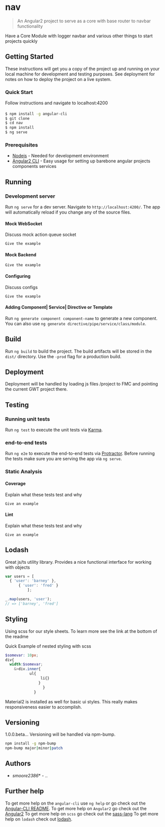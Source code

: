 # nav

>An Angular2 project to serve as a core with base router to navbar functionality

Have a Core Module with logger navbar and various other things to start projects quickly

## Getting Started

These instructions will get you a copy of the project up and running on your local machine for development and testing purposes. See deployment for notes on how to deploy the project on a live system.

### Quick Start
Follow instructions and navigate to localhost:4200 
#### 
```sh
$ npm install -g angular-cli
$ git clone 
$ cd nav
$ npm install
$ ng serve
```
### Prerequisites

* [Nodejs](https://nodejs.org/en/download/package-manager/) - Needed for development environment
* [Angular2 CLI](https://cli.angular.io/) - Easy usage for setting up barebone angular projects components services


## Running

### Development server
Run `ng serve` for a dev server. Navigate to `http://localhost:4200/`. The app will automatically reload if you change any of the source files.

#### Mock WebSocket
Discuss mock action queue socket
```
Give the example
```
#### Mock Backend
```
Give the example
```
#### Configuring
Discuss configs
```
Give the example
```

#### Adding Component| Service| Directive or Template

Run `ng generate component component-name` to generate a new component. You can also use `ng generate directive/pipe/service/class/module`.


## Build

Run `ng build` to build the project. The build artifacts will be stored in the `dist/` directory. Use the `-prod` flag for a production build.


## Deployment

Deployment will be handled by loading js files /project to FMC and pointing the current GWT project there.


## Testing

### Running unit tests

Run `ng test` to execute the unit tests via [Karma](https://karma-runner.github.io).

### end-to-end tests

Run `ng e2e` to execute the end-to-end tests via [Protractor](http://www.protractortest.org/).
Before running the tests make sure you are serving the app via `ng serve`.

### Static Analysis
####  Coverage

Explain what these tests test and why

```
Give an example
```

#### Lint

Explain what these tests test and why

```
Give an example
```


## Lodash

Great js/ts utility library. Provides a nice functional interface for working with objects
```js
var users = [
  { 'user': 'barney' },
      { 'user': 'fred' }
          ];

_.map(users, 'user');
// => ['barney', 'fred']

```

## Styling

Using scss for our style sheets. To learn more see the link at the bottom of the readme

Quick Example of nested styling with scss
```scss
$somevar: 10px;
div{
  width:$somevar;
    &>div.inner{
           ul{
	            li{}
		       }
		         }
			 }

```

Material2 is installed as well for basic ui styles.
This really makes responsiveness easier to accomplish.


## Versioning
1.0.0.beta...
Versioning will be handled via npm-bump.

```sh
npm install -g npm-bump
npm-bump major|minor|patch
```

## Authors

* *smoore2386** - ..


## Further help

To get more help on the `angular-cli` use `ng help` or go check out the [Angular-CLI README](https://github.com/angular/angular-cli/blob/master/README.md).
To get more help on  `Angular2`  go check out the [Angular2](https://angular.io/)
To get more help on `scss`  go check out the [sass-lang](http://sass-lang.com/documentation/file.SCSS_FOR_SASS_USERS.html)
To get more help on `lodash` check out [lodash](https://lodash.com/).